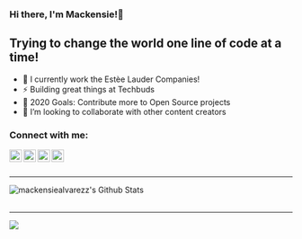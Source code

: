 ### Hi there, I'm Mackensie!👋

## Trying to change the world one line of code at a time!
- 🔭 I currently work the Estèe Lauder Companies!
- ⚡  Building great things at Techbuds
- 🥅 2020 Goals: Contribute more to Open Source projects
- 👯 I’m looking to collaborate with other content creators

### Connect with me:

[<img align="left" alt="codeSTACKr | YouTube" width="22px" src="https://cdn.jsdelivr.net/npm/simple-icons@v3/icons/youtube.svg" />][youtube]
[<img align="left" alt="codeSTACKr | Twitter" width="22px" src="https://cdn.jsdelivr.net/npm/simple-icons@v3/icons/twitter.svg" />][twitter]
[<img align="left" alt="codeSTACKr | LinkedIn" width="22px" src="https://cdn.jsdelivr.net/npm/simple-icons@v3/icons/linkedin.svg" />][linkedin]
[<img align="left" alt="codeSTACKr | Instagram" width="22px" src="https://cdn.jsdelivr.net/npm/simple-icons@v3/icons/instagram.svg" />][instagram]

<br />
<br />

---

<img align="left" alt="mackensiealvarezz's Github Stats" src="https://github-readme-stats.vercel.app/api?username=mackensiealvarezz&show_icons=true&hide_border=true" />

<br />
<br />

---


<img align="left" src="https://github-readme-mediumlist.vercel.app/user/mackensiealvarez" />


[twitter]: https://twitter.com/greymattermack
[youtube]: https://youtube.com/channel/UCz1dtX42YFcHvxkIlYJq82A
[instagram]: https://instagram.com/mackensiealvarezz
[linkedin]: https://linkedin.com/in/mackensiealvarez
